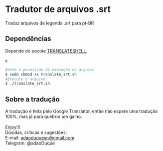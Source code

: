 # Tradutor de arquivos .srt

Traduz arquivos de legenda .srt para pt-BR

## Dependências
Depende do pacote [TRANSLATESHELL](https://github.com/soimort/translate-shell).

s
```sh
#Sete a permissão de execução do arquivo
$ sudo chmod +x translate_srt.sh
#Execute o arquivo
$ ./translate_srt.sh
```

## Sobre a tradução
A tradução é feita pelo Google Translator, então não espere uma tradução 100%, mas já para quebrar um galho.
<br>
<br>
Enjoy!!!
<br />
Dúvidas, críticas e sugestões:<br>
E-mail: adaoduquesn@gmail.com<br>
Telegram: @adaoDuque <br>